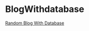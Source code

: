# BlogWithdatabase
<a href="https://agile-forest-48753-c1b5fe93eec7.herokuapp.com/">Random Blog With Database</a>
